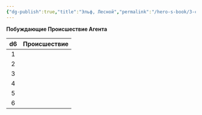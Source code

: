 ```yaml
---
{"dg-publish":true,"title":"Эльф, Лесной","permalink":"/hero-s-book/3-culture-and-career/careers/watch-officer/","dgPassFrontmatter":true}
---
```



**Побуждающие Происшествие Агента**

| d6  | Происшествие |
| :-: | ------------ |
|  1  |              |
|  2  |              |
|  3  |              |
|  4  |              |
|  5  |              |
|  6  |              |
